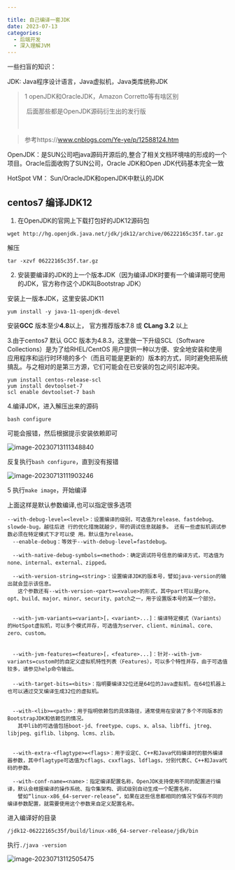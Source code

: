 ```yaml
---

title: 自己编译一套JDK
date: 2023-07-13
categories: 
  - 后端开发
  - 深入理解JVM
---
```


一些扫盲的知识：

JDK: Java程序设计语言，Java虚拟机，Java类库统称JDK

> 1 openJDK和OracleJDK，Amazon Corretto等有啥区别
>
> ​	后面那些都是OpenJDK源码衍生出的发行版
>
> ​	

> 参考https://www.cnblogs.com/Ye-ye/p/12588124.htm

OpenJDK：是SUN公司吧java源码开源后的,整合了相关文档环境啥的形成的一个项目。Oracle后面收购了SUN公司，Oracle JDK和Open JDK代码基本完全一致

HotSpot VM： Sun/OracleJDK和openJDK中默认的JDK

## centos7  编译JDK12

1. 在OpenJDK的官网上下载打包好的JDK12源码包

`wget http://hg.openjdk.java.net/jdk/jdk12/archive/06222165c35f.tar.gz`

解压

`tar -xzvf 06222165c35f.tar.gz`

2. 安装要编译的JDK的上一个版本JDK（因为编译JDK时要有一个编译期可使用的JDK，官方称作这个JDK叫Bootstrap JDK）

安装上一版本JDK，这里安装JDK11

```
yum install -y java-11-openjdk-devel
```

安装**GCC** 版本至少**4.8**以上， 官方推荐版本7.8 或 **CLang 3.2** 以上

3.由于centos7 默认 GCC 版本为4.8.3，这里做一下升级SCL（Software Collections）是为了给RHEL/CentOS 用户提供一种以方便、安全地安装和使用应用程序和运行时环境的多个（而且可能是更新的）版本的方式，同时避免把系统搞乱。与之相对的是第三方源，它们可能会在已安装的包之间引起冲突。

~~~shell
yum install centos-release-scl
yum install devtoolset-7
scl enable devtoolset-7 bash
~~~

4.编译JDK，进入解压出来的源码

`bash configure`

可能会报错，然后根据提示安装依赖即可

![image-20230713111348840](https://typora-1309665611.cos.ap-nanjing.myqcloud.com/typora/image-20230713111348840.png)

反复执行`bash configure`，直到没有报错

![image-20230713111903246](https://typora-1309665611.cos.ap-nanjing.myqcloud.com/typora/image-20230713111903246.png)



5 执行`make image`，开始编译

上面这样是默认参数编译,也可以指定很多选项

~~~shell
--with-debug-level=<level>：设置编译的级别，可选值为release、fastdebug、slowde-bug，越往后进 行的优化措施就越少，带的调试信息就越多。　还有一些虚拟机调试参数必须在特定模式下才可以使 用。默认值为release。
　--enable-debug：等效于--with-debug-level=fastdebug。 
 
　--with-native-debug-symbols=<method>：确定调试符号信息的编译方式，可选值为none、internal、external、zipped。
 
　--with-version-string=<string>：设置编译JDK的版本号，譬如java-version的输出就会显示该信息。
　　这个参数还有--with-version-<part>=<value>的形式，其中part可以是pre、opt、build、major、minor、security、patch之一，用于设置版本号的某一个部分。
 

　--with-jvm-variants=<variant>[，<variant>...]：编译特定模式（Variants）的HotSpot虚拟机，可以多个模式并存，可选值为server、client、minimal、core、zero、custom。

　
　--with-jvm-features=<feature>[，<feature>...]：针对--with-jvm-variants=custom时的自定义虚拟机特性列表（Features），可以多个特性并存，由于可选值较多，请参见help命令输出。
　
　--with-target-bits=<bits>：指明要编译32位还是64位的Java虚拟机，在64位机器上也可以通过交叉编译生成32位的虚拟机。
 

　--with-<lib>=<path>：用于指明依赖包的具体路径，通常使用在安装了多个不同版本的BootstrapJDK和依赖包的情况。
　　其中lib的可选值包括boot-jd、freetype、cups、x、alsa、libffi、jtreg、libjpeg、giflib、libpng、lcms、zlib。
 

　--with-extra-<flagtype>=<flags>：用于设定C、C++和Java代码编译时的额外编译器参数，其中flagtype可选值为cflags、cxxflags、ldflags，分别代表C、C++和Java代码的参数。
 
　--with-conf-name=<name>：指定编译配置名称，OpenJDK支持使用不同的配置进行编译，默认会根据编译的操作系统、指令集架构、调试级别自动生成一个配置名称，
　　譬如“linux-x86_64-server-release”，如果在这些信息都相同的情况下保存不同的编译参数配置，就需要使用这个参数来自定义配置名称。
~~~

进入编译好的目录

`/jdk12-06222165c35f/build/linux-x86_64-server-release/jdk/bin`

执行`./java -version`

![image-20230713112505475](https://typora-1309665611.cos.ap-nanjing.myqcloud.com/typora/image-20230713112505475.png)
